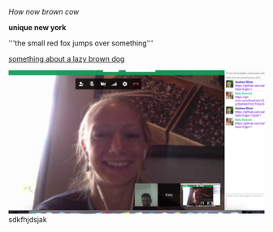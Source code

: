 *How now brown cow*

**unique new york**

'''the small red fox jumps over something'''

[something about a lazy brown dog](https://www.github.com)

![Come checkout my new coolest friends!!!](screenshot.png)
sdkfhjdsjak

